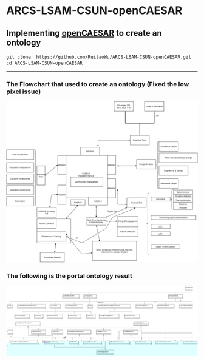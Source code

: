 # ARCS-LSAM-CSUN-openCAESAR  
## Implementing [openCAESAR](https://github.com/opencaesar) to create an ontology  
```
git clone  https://github.com/RuitaoWu/ARCS-LSAM-CSUN-openCAESAR.git  
cd ARCS-LSAM-CSUN-openCAESAR
```
---
### The Flowchart that used to create an ontology (Fixed the low pixel issue)  
![Flowchart](https://github.com/RuitaoWu/ARCS-LSAM-CSUN-openCAESAR/blob/main/image/uml.jpg)  
### The following is the portal ontology result  
![Demo-1](https://github.com/RuitaoWu/ARCS-LSAM-CSUN-openCAESAR/blob/main/image/part-1.jpg)
![Demo-2](https://github.com/RuitaoWu/ARCS-LSAM-CSUN-openCAESAR/blob/main/image/part-2.jpg)
